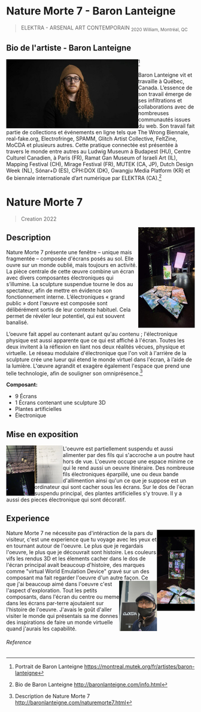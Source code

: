 # Nature Morte 7 - Baron Lanteigne
>ELEKTRA - ARSENAL ART CONTEMPORAIN 
<sub>2020 William, Montréal, QC</sub>

## Bio de l'artiste - Baron Lanteigne
<img align="left" width="70%" height="30%" src="https://github.com/S0hda/H23_V13_inspirations_MENG/blob/main/BIAN/Photos/baronlanteigne.jpg">[^1]

Baron Lanteigne vit et travaille à Québec, Canada. L’essence de son travail émerge de ses infiltrations et collaborations avec de nombreuses communautés issues du web. Son travail fait partie de collections et événements en ligne tels que The Wrong Biennale, real-fake.org, Electrofringe, SPAMM, Glitch Artist Collective, FeltZine, MoCDA et plusieurs autres. Cette pratique connectée est présentée à travers le monde entre autres au Ludwig Museum à Budapest (HU), Centre Culturel Canadien, à Paris (FR), Ramat Gan Museum of Israeli Art (IL), Mapping Festival (CH), Mirage Festival (FR), MUTEK (CA, JP), Dutch Design Week (NL), Sónar+D (ES), CPH:DOX (DK), Gwangju Media Platform (KR) et 6e biennale internationale d’art numérique par ELEKTRA (CA).[^2]

# Nature Morte 7 
>Creation 2022
<img align="right" width="30%" height="30%" src="https://github.com/S0hda/H23_V13_inspirations_MENG/blob/main/BIAN/Photos/Naturemorte7_grandplan_redi.png">

## Description
Nature Morte 7 présente une fenêtre – unique mais fragmentée – composée d'écrans posés au sol. Elle ouvre sur un monde oublié, mais toujours en activité. La pièce centrale de cette œuvre combine un écran avec divers composantes électroniques qui s’illumine. La sculpture suspendue tourne le dos au spectateur, afin de mettre en évidence son fonctionnement interne. L’électroniques « grand public » dont l'œuvre est composée sont délibérément sortis de leur contexte habituel. Cela permet de révéler leur potentiel, qui est souvent banalisé.

L’oeuvre fait appel au contenant autant qu'au contenu ; l'électronique physique est aussi apparente que ce qui est affiché à l'écran. Toutes les deux invitent à la réflexion en liant nos deux réalités vécues, physique et virtuelle. Le réseau modulaire d'électronique que l'on voit à l'arrière de la sculpture crée une lueur qui étend le monde virtuel dans l'écran, à l’aide de la lumière. L'œuvre agrandit et exagère également l'espace que prend une telle technologie, afin de souligner son omniprésence.[^3]

**Composant:**
- 9 Écrans
- 1 Écrans contenant une sculpture 3D
- Plantes artificielles
- Électronique

## Mise en exposition
<img align="left" width="15%" height="15%" src="https://github.com/S0hda/H23_V13_inspirations_MENG/blob/main/BIAN/Photos/Naturemorte7_suspension.png">
<img align="left" width="15%" height="15%" src="https://github.com/S0hda/H23_V13_inspirations_MENG/blob/main/BIAN/Croquis/Naturemorte7_croquis.png">
L'oeuvre est partiellement suspendu et aussi alimenter par des fils qui s'accroche a un poutre haut hors de vue. L'oeuvre occupe une espace minime ce qui le rend aussi un oeuvre itinéraire. Des nombreuse fils électroniques éparpillé, une ou deux bande d'allimention ainsi qu'un ce que je suppose est un ordinateur qui sont cacher sous les écrans. Sur le dos de l'écran suspendu principal, des plantes artificielles s'y trouve. Il y a aussi des pieces électronique qui sont décoratif.

## Experience
<img align="right" width="20%" height="20%" src="https://github.com/S0hda/H23_V13_inspirations_MENG/blob/main/BIAN/Photos/Naturemorte7_moyenplan.png">
Nature Morte 7 ne nécessite pas d'intéraction de la pars du visiteur, c'est une experience que tu voyage avec les yeux et en tournant autour de l'oeuvre. Le plus que je regardais l'oeuvre, le plus que je découvrait sont histoire. Les couleurs vifs les rendus 3D et les élements cacher dans le dos de l'écran principal avait beaucoup d'histoire, des marques comme "virtual World Emulation Device" gravé sur un des composant ma fait regarder l'oeuvre d'un autre façon. 

<img align="right" width="20%" height="20%" src="https://github.com/S0hda/H23_V13_inspirations_MENG/blob/main/BIAN/Photos/Elektra.jpg">
Ce que j'ai beaucoup aimé dans l'oeuvre c'est l'aspect d'exploration. Tout les petits composants, dans l'écran du centre ou meme dans les écrans par-terre ajoutaient sur l'histoire de l'oeuvre. J'avais le goût d'aller visiter le monde qui présentais sa me donnes des inspirations de faire un monde virtuelle quand j'aurais les capabilité.

###### Reference
[^1]: Portrait de Baron Lanteigne https://montreal.mutek.org/fr/artistes/baron-lanteigne
[^2]: Bio de Baron Lanteigne http://baronlanteigne.com/info.html
[^3]: Description de Nature Morte 7 http://baronlanteigne.com/naturemorte7.html
